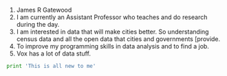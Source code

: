 1. James R Gatewood
2. I am currently an Assistant Professor who teaches and do research during the day.
3. I am interested in data that will make cities better.  So understanding census data and all the open data that cities and governments [provide.
4. To improve my programming skills in data analysis and to find a job.
5. Vox has a lot of data stuff.

```py
print 'This is all new to me'
```